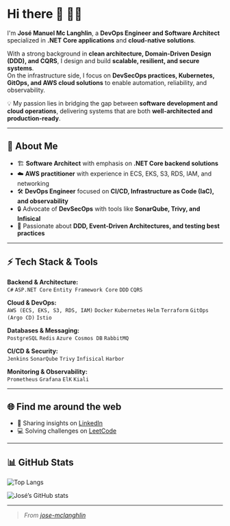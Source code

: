# Hi there 👋 🧑‍💻

I'm **José Manuel Mc Langhlin**, a **DevOps Engineer and Software Architect** specialized in **.NET Core applications** and **cloud-native solutions**.  

With a strong background in **clean architecture, Domain-Driven Design (DDD), and CQRS**, I design and build **scalable, resilient, and secure systems**.  
On the infrastructure side, I focus on **DevSecOps practices, Kubernetes, GitOps, and AWS cloud solutions** to enable automation, reliability, and observability.  

💡 My passion lies in bridging the gap between **software development and cloud operations**, delivering systems that are both **well-architected and production-ready**.  

---

## 🚀 About Me

- 🏗️ **Software Architect** with emphasis on **.NET Core backend solutions**  
- ☁️ **AWS practitioner** with experience in ECS, EKS, S3, RDS, IAM, and networking  
- 🛠️ **DevOps Engineer** focused on **CI/CD, Infrastructure as Code (IaC), and observability**  
- 🔒 Advocate of **DevSecOps** with tools like **SonarQube, Trivy, and Infisical**  
- 🧩 Passionate about **DDD, Event-Driven Architectures, and testing best practices**  

---

## ⚡ Tech Stack & Tools

**Backend & Architecture:**  
`C#` `ASP.NET Core` `Entity Framework Core` `DDD` `CQRS`  

**Cloud & DevOps:**  
`AWS (ECS, EKS, S3, RDS, IAM)` `Docker` `Kubernetes` `Helm` `Terraform` `GitOps (Argo CD)` `Istio`  

**Databases & Messaging:**  
`PostgreSQL` `Redis` `Azure Cosmos DB` `RabbitMQ`

**CI/CD & Security:**  
`Jenkins` `SonarQube` `Trivy` `Infisical` `Harbor`  

**Monitoring & Observability:**  
`Prometheus` `Grafana`  `ElK` `Kiali`

---

## 🌐 Find me around the web

- 💼 Sharing insights on [LinkedIn](https://www.linkedin.com/in/jose-mclanghlin/)  
- 💻 Solving challenges on [LeetCode](https://leetcode.com/u/mclanghlin/)

---

## 📊 GitHub Stats

![Top Langs](https://github-readme-stats.vercel.app/api/top-langs/?username=jose-mclanghlin&layout=compact&theme=default)

![José’s GitHub stats](https://github-readme-stats.vercel.app/api?username=jose-mclanghlin&show_icons=true&theme=default)

---

> _From [jose-mclanghlin](https://github.com/jose-mclanghlin)_
